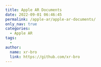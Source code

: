 ```yaml
---
title: Apple AR Documents
date: 2022-09-01 06:46:45
permalink: /apple-ar/apple-ar-documents/
only_nav: true
categories:
  - Apple AR
tags:
  -
author: 
  name: xr-bro
  link: https://github.com/xr-bro
---
```


<EmbedCraft url="https://www.craft.do/s/ak33xgy7wXsEml"/>
